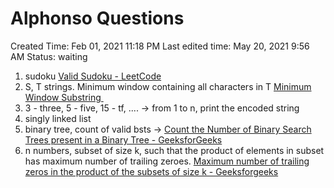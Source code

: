 # Alphonso Questions

Created Time: Feb 01, 2021 11:18 PM
Last edited time: May 20, 2021 9:56 AM
Status: waiting

1. sudoku [Valid Sudoku - LeetCode](Valid%20Sudoku%20-%20LeetCode%208b714b91421d4e4daa53ff37611594c3.md) 
2. S, T strings. Minimum window containing all characters in T [Minimum Window Substring ](Minimum%20Window%20Substring%20c1b8636410194f0bbd3e8972c2bd0956.md) 
3. 3 - three, 5 - five, 15 - tf, .... → from 1 to n, print the encoded string
4. singly linked list
5. binary tree, count of valid bsts → [Count the Number of Binary Search Trees present in a Binary Tree - GeeksforGeeks](Count%20the%20Number%20of%20Binary%20Search%20Trees%20present%20in%20537f1545528a49469e86ec421698a027.md) 
6. n numbers, subset of size k, such that the product of elements in subset has maximum number of trailing zeroes. [Maximum number of trailing zeros in the product of the subsets of size k - Geeksforgeeks](Maximum%20number%20of%20trailing%20zeros%20in%20the%20product%20of%20a5aacb4515814d8d81b1f5782bb2501d.md)